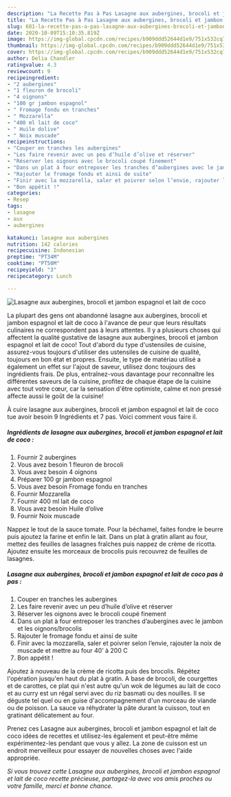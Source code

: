 ```yaml
---
description: "La Recette Pas à Pas Lasagne aux aubergines, brocoli et jambon espagnol et lait de coco"
title: "La Recette Pas à Pas Lasagne aux aubergines, brocoli et jambon espagnol et lait de coco"
slug: 681-la-recette-pas-a-pas-lasagne-aux-aubergines-brocoli-et-jambon-espagnol-et-lait-de-coco
date: 2020-10-09T15:10:35.819Z
image: https://img-global.cpcdn.com/recipes/b909ddd52644d1e9/751x532cq70/lasagne-aux-aubergines-brocoli-et-jambon-espagnol-et-lait-de-coco-photo-principale-de-la-recette.jpg
thumbnail: https://img-global.cpcdn.com/recipes/b909ddd52644d1e9/751x532cq70/lasagne-aux-aubergines-brocoli-et-jambon-espagnol-et-lait-de-coco-photo-principale-de-la-recette.jpg
cover: https://img-global.cpcdn.com/recipes/b909ddd52644d1e9/751x532cq70/lasagne-aux-aubergines-brocoli-et-jambon-espagnol-et-lait-de-coco-photo-principale-de-la-recette.jpg
author: Delia Chandler
ratingvalue: 4.3
reviewcount: 9
recipeingredient:
- "2 aubergines"
- "1 fleuron de brocoli"
- "4 oignons"
- "100 gr jambon espagnol"
- " Fromage fondu en tranches"
- " Mozzarella"
- "400 ml lait de coco"
- " Huile dolive"
- " Noix muscade"
recipeinstructions:
- "Couper en tranches les aubergines"
- "Les faire revenir avec un peu d’huile d’olive et réserver"
- "Réserver les oignons avec le brocoli coupé finement"
- "Dans un plat à four entreposer les tranches d’aubergines avec le jambon et les oignons/brocolis"
- "Rajouter le fromage fondu et ainsi de suite"
- "Finir avec la mozzarella, saler et poivrer selon l’envie, rajouter la noix de muscade et mettre au four 40’ à 200 C"
- "Bon appétit !"
categories:
- Resep
tags:
- lasagne
- aux
- aubergines

katakunci: lasagne aux aubergines 
nutrition: 142 calories
recipecuisine: Indonesian
preptime: "PT34M"
cooktime: "PT50M"
recipeyield: "3"
recipecategory: Lunch

---
```



![Lasagne aux aubergines, brocoli et jambon espagnol et lait de coco](https://img-global.cpcdn.com/recipes/b909ddd52644d1e9/751x532cq70/lasagne-aux-aubergines-brocoli-et-jambon-espagnol-et-lait-de-coco-photo-principale-de-la-recette.jpg)

La plupart des gens ont abandonné lasagne aux aubergines, brocoli et jambon espagnol et lait de coco à l'avance de peur que leurs résultats culinaires ne correspondent pas à leurs attentes. Il y a plusieurs choses qui affectent la qualité gustative de lasagne aux aubergines, brocoli et jambon espagnol et lait de coco! Tout d'abord du type d'ustensiles de cuisine, assurez-vous toujours d'utiliser des ustensiles de cuisine de qualité, toujours en bon état et propres. Ensuite, le type de matériau utilisé a également un effet sur l'ajout de saveur, utilisez donc toujours des ingrédients frais. De plus, entraînez-vous davantage pour reconnaître les différentes saveurs de la cuisine, profitez de chaque étape de la cuisine avec tout votre cœur, car la sensation d'être optimiste, calme et non pressé affecte aussi le goût de la cuisine!

<!--inarticleads1-->

À cuire lasagne aux aubergines, brocoli et jambon espagnol et lait de coco tue avoir besoin 9 Ingrédients et 7 pas. Voici comment vous faire il.

##### Ingrédients de lasagne aux aubergines, brocoli et jambon espagnol et lait de coco :

1. Fournir 2 aubergines
1. Vous avez besoin 1 fleuron de brocoli
1. Vous avez besoin 4 oignons
1. Préparer 100 gr jambon espagnol
1. Vous avez besoin  Fromage fondu en tranches
1. Fournir  Mozzarella
1. Fournir 400 ml lait de coco
1. Vous avez besoin  Huile d’olive
1. Fournir  Noix muscade


Nappez le tout de la sauce tomate. Pour la béchamel, faites fondre le beurre puis ajoutez la farine et enfin le lait. Dans un plat à gratin allant au four, mettez des feuilles de lasagnes fraîches puis nappez de crème de ricotta. Ajoutez ensuite les morceaux de brocolis puis recouvrez de feuilles de lasagnes. 

<!--inarticleads2-->

##### Lasagne aux aubergines, brocoli et jambon espagnol et lait de coco pas à pas :

1. Couper en tranches les aubergines
1. Les faire revenir avec un peu d’huile d’olive et réserver
1. Réserver les oignons avec le brocoli coupé finement
1. Dans un plat à four entreposer les tranches d’aubergines avec le jambon et les oignons/brocolis
1. Rajouter le fromage fondu et ainsi de suite
1. Finir avec la mozzarella, saler et poivrer selon l’envie, rajouter la noix de muscade et mettre au four 40’ à 200 C
1. Bon appétit !


Ajoutez à nouveau de la crème de ricotta puis des brocolis. Répétez l&#39;opération jusqu&#39;en haut du plat à gratin. A base de brocoli, de courgettes et de carottes, ce plat qui n&#39;est autre qu&#39;un wok de légumes au lait de coco et au curry est un régal servi avec du riz basmati ou des nouilles. Il se déguste tel quel ou en guise d&#39;accompagnement d&#39;un morceau de viande ou de poisson. La sauce va réhydrater la pâte durant la cuisson, tout en gratinant délicatement au four. 

<!--inarticleads1-->

<p>
Prenez ces Lasagne aux aubergines, brocoli et jambon espagnol et lait de coco idées de recettes et utilisez-les également et peut-être même expérimentez-les pendant que vous y allez. La zone de cuisson est un endroit merveilleux pour essayer de nouvelles choses avec l'aide appropriée.
</p>

<p>
<i>Si vous trouvez cette Lasagne aux aubergines, brocoli et jambon espagnol et lait de coco recette précieuse, partagez-la avec vos amis proches ou votre famille, merci et bonne chance.</i>
</p>
